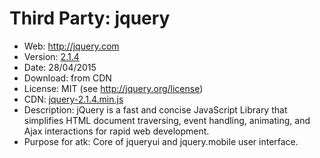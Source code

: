 Third Party: jquery
===================

* Web: http://jquery.com
* Version: [2.1.4](http://blog.jquery.com/2015/04/28/jquery-1-11-3-and-2-1-4-released-ios-fail-safe-edition/)
* Date: 28/04/2015
* Download: from CDN
* License: MIT (see http://jquery.org/license)
* CDN: [jquery-2.1.4.min.js](http://code.jquery.com/jquery-2.1.4.min.js)
* Description: jQuery is a fast and concise JavaScript Library that simplifies HTML
  document traversing, event handling, animating, and Ajax interactions
  for rapid web development.
* Purpose for atk: Core of jqueryui and jquery.mobile user interface.
